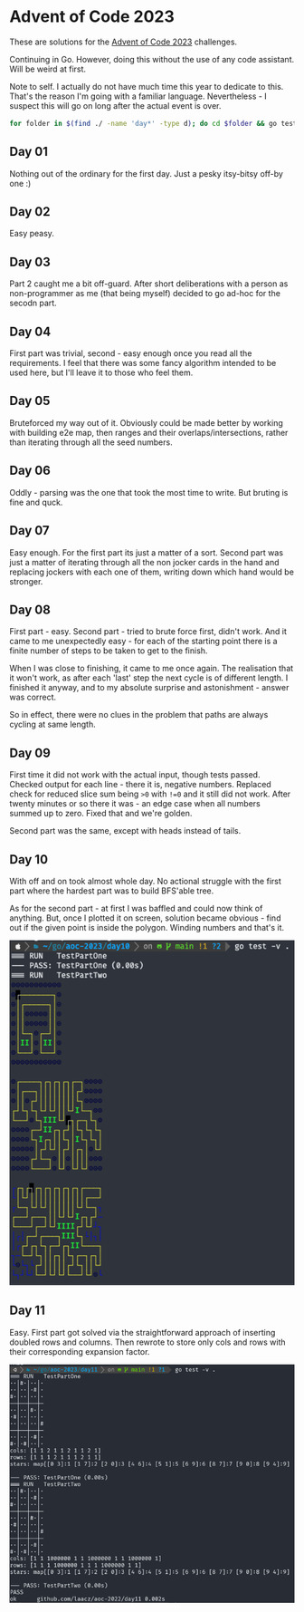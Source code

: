 # Advent of Code 2023

These are solutions for the [Advent of Code 2023](https://adventofcode.com/2023) challenges.

Continuing in Go. However, doing this without the use of any code assistant. Will be weird at first.

Note to self. I actually do not have much time this year to dedicate to this. That's the reason I'm going with a familiar language. Nevertheless - I suspect this will go on long after the actual event is over.

```bash
for folder in $(find ./ -name 'day*' -type d); do cd $folder && go test && go run . && cd ..; done
```

## Day 01

Nothing out of the ordinary for the first day. Just a pesky itsy-bitsy off-by one :)

## Day 02

Easy peasy.

## Day 03

Part 2 caught me a bit off-guard. After short deliberations with a person as non-programmer as me (that being myself) decided to go ad-hoc for the secodn part.

## Day 04

First part was trivial, second - easy enough once you read all the requirements. I feel that there was some fancy algorithm intended to be used here, but I'll leave it to those who feel them.

## Day 05

Bruteforced my way out of it. Obviously could be made better by working with building e2e map, then ranges and their overlaps/intersections, rather than iterating through all the seed numbers.

## Day 06

Oddly - parsing was the one that took the most time to write. But bruting is fine and quck.

## Day 07

Easy enough. For the first part its just a matter of a sort. Second part was just a matter of iterating through all the non jocker cards in the hand and replacing jockers with each one of them, writing down which hand would be stronger.

## Day 08

First part - easy. Second part - tried to brute force first, didn't work. And it came to me unexpectedly easy - for each of the starting point there is a finite number of steps to be taken to get to the finish. 

When I was close to finishing, it came to me once again. The realisation that it won't work, as after each 'last' step the next cycle is of different length. I finished it anyway, and to my absolute surprise and astonishment - answer was correct.

So in effect, there were no clues in the problem that paths are always cycling at same length.

## Day 09

First time it did not work with the actual input, though tests passed. Checked output for each line - there it is, negative numbers. Replaced check for reduced slice sum being `>0` with `!=0` and it still did not work. After twenty minutes or so there it was - an edge case when all numbers summed up to zero. Fixed that and we're golden. 

Second part was the same, except with heads instead of tails.

## Day 10

With off and on took almost whole day. No actional struggle with the first part where the hardest part was to build BFS'able tree. 

As for the second part - at first I was baffled and could now think of anything. But, once I plotted it on screen, solution became obvious - find out if the given point is inside the polygon. Winding numbers and that's it.

![alt text](https://github.com/laacz/aoc-2023/blob/main/day10/debug.png?raw=true)

## Day 11

Easy. First part got solved via the straightforward approach of inserting doubled rows and columns. Then rewrote to store only cols and rows with their corresponding expansion factor.

![alt text](https://github.com/laacz/aoc-2023/blob/main/day11/debug.png?raw=true)

